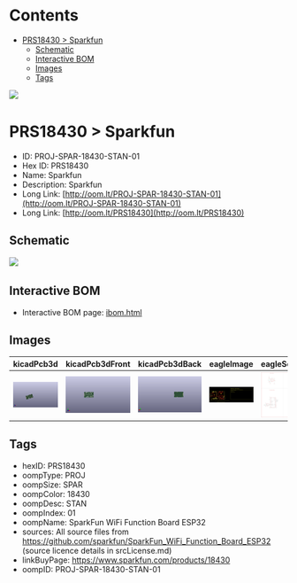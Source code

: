 



Contents
========

* [PRS18430 > Sparkfun](#prs18430--sparkfun)
	* [Schematic](#schematic)
	* [Interactive BOM](#interactive-bom)
	* [Images](#images)
	* [Tags](#tags)
  
![][im]
# PRS18430 > Sparkfun

- ID: PROJ-SPAR-18430-STAN-01
- Hex ID: PRS18430
- Name: Sparkfun
- Description: Sparkfun
- Long Link: [http://oom.lt/PROJ-SPAR-18430-STAN-01](http://oom.lt/PROJ-SPAR-18430-STAN-01)
- Long Link: [http://oom.lt/PRS18430](http://oom.lt/PRS18430)

## Schematic
  
![][schem]
## Interactive BOM

- Interactive BOM page: [ibom.html](https://htmlpreview.github.io/?https://github.com/oomlout/oomlout_OOMP_projects/blob/main/PROJ-SPAR-18430-STAN-01/kicad/bom/ibom.html)

## Images
  
  

|kicadPcb3d|kicadPcb3dFront|kicadPcb3dBack|eagleImage|eagleSchemImage|
| :---: | :---: | :---: | :---: | :---: |
|[![kicadPcb3d](kicadPcb3d_140.png)](kicadPcb3d.png)|[![kicadPcb3dFront](kicadPcb3dFront_140.png)](kicadPcb3dFront.png)|[![kicadPcb3dBack](kicadPcb3dBack_140.png)](kicadPcb3dBack.png)|[![eagleImage](eagleImage_140.png)](eagleImage.png)|[![eagleSchemImage](eagleSchemImage_140.png)](eagleSchemImage.png)|

## Tags

- hexID: PRS18430
- oompType: PROJ
- oompSize: SPAR
- oompColor: 18430
- oompDesc: STAN
- oompIndex: 01
- oompName: SparkFun WiFi Function Board ESP32
- sources: All source files from https://github.com/sparkfun/SparkFun_WiFi_Function_Board_ESP32 (source licence details in srcLicense.md)
- linkBuyPage: https://www.sparkfun.com/products/18430
- oompID: PROJ-SPAR-18430-STAN-01



[im]: kicadPcb3d_450.png
[schem]: eagleSchemImage.png
